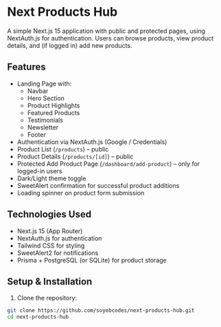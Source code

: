 # Next Products Hub

A simple Next.js 15 application with public and protected pages, using NextAuth.js for authentication. Users can browse products, view product details, and (if logged in) add new products.

## Features

- Landing Page with:
  - Navbar
  - Hero Section
  - Product Highlights
  - Featured Products
  - Testimonials
  - Newsletter
  - Footer
- Authentication via NextAuth.js (Google / Credentials)
- Product List (`/products`) – public
- Product Details (`/products/[id]`) – public
- Protected Add Product Page (`/dashboard/add-product`) – only for logged-in users
- Dark/Light theme toggle
- SweetAlert confirmation for successful product additions
- Loading spinner on product form submission

## Technologies Used

- Next.js 15 (App Router)
- NextAuth.js for authentication
- Tailwind CSS for styling
- SweetAlert2 for notifications
- Prisma + PostgreSQL (or SQLite) for product storage

## Setup & Installation

1. Clone the repository:

```bash
git clone https://github.com/soyebcodes/next-products-hub.git
cd next-products-hub
```
